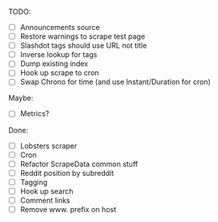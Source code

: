 TODO:

 - [ ] Announcements source
 - [ ] Restore warnings to scrape test page
 - [ ] Slashdot tags should use URL not title
 - [ ] Inverse lookup for tags 
 - [ ] Dump existing index
 - [ ] Hook up scrape to cron
 - [ ] Swap Chrono for time (and use Instant/Duration for cron)

Maybe:
 - [ ] Metrics?

Done:
 - [ ] Lobsters scraper
 - [ ] Cron
 - [ ] Refactor ScrapeData common stuff
 - [ ] Reddit position by subreddit 
 - [ ] Tagging
 - [ ] Hook up search
 - [ ] Comment links
 - [ ] Remove www. prefix on host
